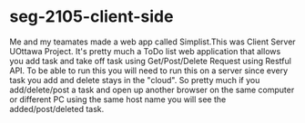 seg-2105-client-side
====================

Me and my teamates made a web app called Simplist.This was Client Server UOttawa Project. 
It's pretty much a ToDo list web application that allows you add task and take off task using Get/Post/Delete Request using Restful API. To be able to run this you will need to run this on a server since every task you add and delete stays in the "cloud". So pretty much if you add/delete/post a task and open up another browser on the same computer or different PC using the same host name you will see the added/post/deleted task.

